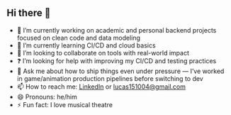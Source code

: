 ## Hi there 👋

- 🧠 I’m currently working on academic and personal backend projects focused on clean code and data modeling  
- 🌱 I’m currently learning CI/CD and cloud basics  
- 🤝 I’m looking to collaborate on tools with real-world impact  
- ❓ I’m looking for help with improving my CI/CD and testing practices  
- 💬 Ask me about how to ship things even under pressure — I’ve worked in game/animation production pipelines before switching to dev  
- 📫 How to reach me: [LinkedIn]([https://www.linkedin.com/in/lucas-ramos-a7842122b/]) or lucas151004@gmail.com  
- 😄 Pronouns: he/him  
- ⚡ Fun fact: I love musical theatre
